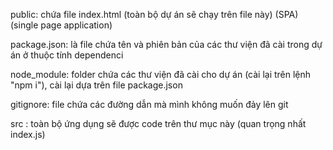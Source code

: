 public: chứa file index.html (toàn bộ dự án sẽ chạy trên file này) (SPA) (single page application)

package.json: là file chứa tên và phiên bản của các thư viện đã cài trong dự án ở thuộc tính dependenci

node_module: folder chứa các thư viện đã cài cho dự án (cài lại trên lệnh "npm i"), cài lại dựa trên file package.json

gitignore: file chứa các đường dẫn mà mình không muốn đảy lên git

src : toàn bộ ứng dụng sẽ được code trên thư mục này (quan trọng nhất index.js)
